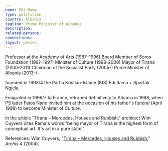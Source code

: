```yaml
---
name: Edi Rama
type: politician
country: Albania
tagline: Prime Minister of Albania
description:
related-persons:
connections:
layout: person
---
```

Professor at the Academy of Arts (1987–1996)
Board Member of Soros Foundation (199?-199?)
Minister of Culture (1998-2000)
Mayor of Tirana (2000-2011)
Chairman of the Socialist Party (2005-)
Prime Minister of Albania (2013-)

founded in 1993/4 the Partia Kristian-Islame (KIS) Edi Rama + Spartak Ngjela

Emigrated in 1996/7 to France, returned definitively to Albania in 1998, when PS lader Fatos Nano invited him at the occasion of his father's funeral (April 1998) to become Minister of Culture.

In the article "Tirana – Mercedes, Houses and Rubbish," architect Wim Cuyvers cites Rama's words "being mayor of Tirana is the highest form of conceptual art. It's art in a pure state."


References:
Wim Cuyvers, "[Tirana – Mercedes, Houses and Rubbish](https://issuu.com/tiranaworkshop/docs/wim_cuyvers_tirana_houses_and_rubbish)," *Archis* 4 (2004).

